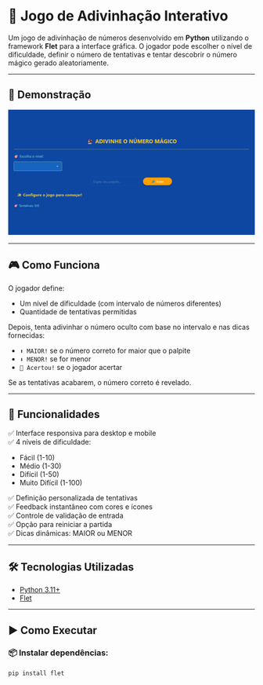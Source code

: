 # 🔮 Jogo de Adivinhação Interativo

Um jogo de adivinhação de números desenvolvido em **Python** utilizando o framework **Flet** para a interface gráfica. O jogador pode escolher o nível de dificuldade, definir o número de tentativas e tentar descobrir o número mágico gerado aleatoriamente.

---

## 📸 Demonstração

![Screenshot](ftJogoAdivinhação.png)

---

## 🎮 Como Funciona

O jogador define:
- Um nível de dificuldade (com intervalo de números diferentes)
- Quantidade de tentativas permitidas

Depois, tenta adivinhar o número oculto com base no intervalo e nas dicas fornecidas:
- `⬆️ MAIOR!` se o número correto for maior que o palpite
- `⬇️ MENOR!` se for menor
- `🎉 Acertou!` se o jogador acertar  

Se as tentativas acabarem, o número correto é revelado.

---

## 📑 Funcionalidades

✅ Interface responsiva para desktop e mobile  
✅ 4 níveis de dificuldade:
- Fácil (1-10)
- Médio (1-30)
- Difícil (1-50)
- Muito Difícil (1-100)

✅ Definição personalizada de tentativas  
✅ Feedback instantâneo com cores e ícones  
✅ Controle de validação de entrada  
✅ Opção para reiniciar a partida  
✅ Dicas dinâmicas: MAIOR ou MENOR  

---

## 🛠️ Tecnologias Utilizadas

- [Python 3.11+](https://www.python.org/)
- [Flet](https://flet.dev/)

---

## ▶️ Como Executar

### 📦 Instalar dependências:

```bash
pip install flet
